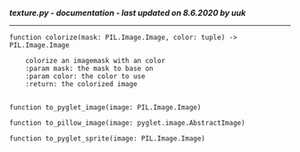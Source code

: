 ***texture.py - documentation - last updated on 8.6.2020 by uuk***
___

    function colorize(mask: PIL.Image.Image, color: tuple) -> PIL.Image.Image
        
        colorize an imagemask with an color
        :param mask: the mask to base on
        :param color: the color to use
        :return: the colorized image


    function to_pyglet_image(image: PIL.Image.Image)

    function to_pillow_image(image: pyglet.image.AbstractImage)

    function to_pyglet_sprite(image: PIL.Image.Image)